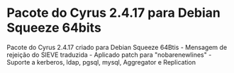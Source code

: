 Pacote do Cyrus 2.4.17 para Debian Squeeze 64bits
=========

Pacote do Cyrus 2.4.17 criado para Debian Squeeze 64Btis
	- Mensagem de rejeição do SIEVE traduzida
	- Aplicado patch para "nobarenewlines"
	- Suporte a kerberos, ldap, pgsql, mysql, Aggregator e Replication
